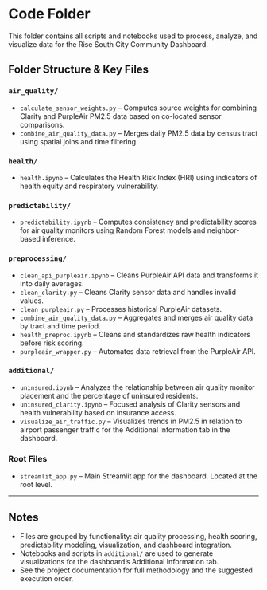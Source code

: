 # Code Folder

This folder contains all scripts and notebooks used to process, analyze, and visualize data for the Rise South City Community Dashboard.

## Folder Structure & Key Files

### `air_quality/`
- `calculate_sensor_weights.py` – Computes source weights for combining Clarity and PurpleAir PM2.5 data based on co-located sensor comparisons.
- `combine_air_quality_data.py` – Merges daily PM2.5 data by census tract using spatial joins and time filtering.

### `health/`
- `health.ipynb` – Calculates the Health Risk Index (HRI) using indicators of health equity and respiratory vulnerability.

### `predictability/`
- `predictability.ipynb` – Computes consistency and predictability scores for air quality monitors using Random Forest models and neighbor-based inference.

### `preprocessing/`
- `clean_api_purpleair.ipynb` – Cleans PurpleAir API data and transforms it into daily averages.
- `clean_clarity.py` – Cleans Clarity sensor data and handles invalid values.
- `clean_purpleair.py` – Processes historical PurpleAir datasets.
- `combine_air_quality_data.py` – Aggregates and merges air quality data by tract and time period.
- `health_preproc.ipynb` – Cleans and standardizes raw health indicators before risk scoring.
- `purpleair_wrapper.py` – Automates data retrieval from the PurpleAir API.

### `additional/`
- `uninsured.ipynb` – Analyzes the relationship between air quality monitor placement and the percentage of uninsured residents.
- `uninsured_clarity.ipynb` – Focused analysis of Clarity sensors and health vulnerability based on insurance access.
- `visualize_air_traffic.py` – Visualizes trends in PM2.5 in relation to airport passenger traffic for the Additional Information tab in the dashboard.

### Root Files
- `streamlit_app.py` – Main Streamlit app for the dashboard. Located at the root level.

---

## Notes

- Files are grouped by functionality: air quality processing, health scoring, predictability modeling, visualization, and dashboard integration.
- Notebooks and scripts in `additional/` are used to generate visualizations for the dashboard’s Additional Information tab.
- See the project documentation for full methodology and the suggested execution order.